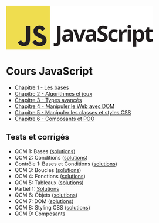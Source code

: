 ![Logo JavaScript](js-logo.png)

# Cours JavaScript

- [Chapitre 1 - Les bases](1.md)
- [Chapitre 2 - Algorithmes et jeux](2.md)
- [Chapitre 3 - Types avancés](3.md)
- [Chapitre 4 - Manipuler le Web avec DOM](4.md)
- [Chapitre 5 - Manipuler les classes et styles CSS](5.md)
- [Chapitre 6 - Composants et POO](6.md)

## Tests et corrigés

- QCM 1: Bases ([solutions](qcms/js-test-1-solutions.pdf))
- QCM 2: Conditions ([solutions](qcms/js-test-2-solutions.pdf))
- Contrôle 1: Bases et Conditions ([solutions](qcms/js-controle-1-solutions.pdf))
- QCM 3: Boucles ([solutions](qcms/js-test-3-solutions.pdf))
- QCM 4: Fonctions ([solutions](qcms/js-test-4-solutions.pdf))
- QCM 5: Tableaux ([solutions](qcms/js-test-5-solutions.pdf))
- Partiel 1: [Solutions](qcms/js-partiel-1-solutions.pdf)
- QCM 6: Objets ([solutions](qcms/js-test-6-solutions.pdf))
- QCM 7: DOM ([solutions](qcms/js-test-7-solutions.pdf))
- QCM 8: Styling CSS ([solutions](qcms/js-test-8-solutions.pdf))
- QCM 9: Composants
